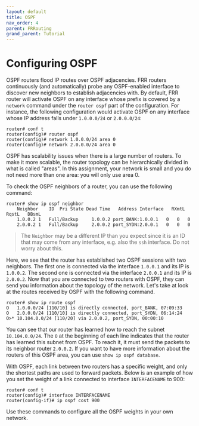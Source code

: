 ```yaml
---
layout: default
title: OSPF
nav_order: 4
parent: FRRouting
grand_parent: Tutorial
---
```


# Configuring OSPF

OSPF routers flood IP routes over OSPF adjacencies. FRR routers continuously
(and automatically) probe any OSPF-enabled interface to discover new neighbors
to establish adjacencies with. By default, FRR router will activate OSPF on
any interface whose prefix is covered by a `network` command under the
`router ospf` part of the configuration. For instance, the following
configuration would activate OSPF on any interface whose IP address falls under
`1.0.0.0/24` or `2.0.0.0/24`:

```
router# conf t
router(config)# router ospf
router(config)# network 1.0.0.0/24 area 0
router(config)# network 2.0.0.0/24 area 0
```

OSPF has scalability issues when there is a large number of routers. To make it
more scalable, the router topology can be hierarchically divided in what is
called "areas". In this assignment, your network is small and you do not need
more than one area: you will only use area 0.

To check the OSPF neighbors of a router, you can use the following command:

```
router# show ip ospf neighbor
    Neighbor    ID  Pri State Dead Time   Address Interface   RXmtL   RqstL   DBsmL
    1.0.0.2 1   Full/Backup     1.0.0.2 port_BANK:1.0.0.1   0   0   0
    2.0.0.2 1   Full/Backup     2.0.0.2 port_SYDN:2.0.0.1   0   0   0
```

> The `Neighbor` may be a different IP than you expect since it is an ID that may come from
any interface, e.g. also the `ssh` interface. Do not worry about this.


Here, we see that the router has established two OSPF sessions with two
neighbors. The first one is connected via the interface `1.0.0.1` and its IP is
`1.0.0.2`. The second one is connected via the interface `2.0.0.1` and its IP is
`2.0.0.2`. Now that you are connected to two routers with OSPF, they can send you
information about the topology of the network. Let's take at look at the routes
received by OSPF with the following command.

```
router# show ip route ospf
O   1.0.0.0/24 [110/10] is directly connected, port_BANK, 07:09:33
O   2.0.0.0/24 [110/10] is directly connected, port_SYDN, 06:14:24
O>* 10.104.0.0/24 [110/20] via 2.0.0.2, port_SYDN, 00:00:10
```

You can see that our router has learned how to reach the subnet `10.104.0.0/24`.
The `O` at the beginning of each line indicates that the router has
learned this subnet from OSPF. To reach it, it must send the packets to its
neighbor router `2.0.0.2`. If you want to have more information about the routers
of this OSPF area, you can use `show ip ospf database`.

With OSPF, each link between two routers has a specific weight, and only the
shortest paths are used to forward packets. Below is an example of how you set
the weight of a link connected to interface `INTERFACENAME` to 900:

```
router# conf t
router(config)# interface INTERFACENAME
router(config-if)# ip ospf cost 900
```

Use these commands to configure all the OSPF weights in your own network.
